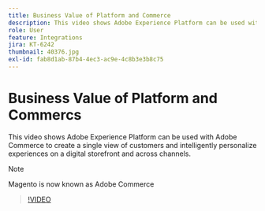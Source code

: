 ```yaml
---
title: Business Value of Platform and Commerce
description: This video shows Adobe Experience Platform can be used with Magento Commerce to create a single view of customers and intelligently personalize experiences on a digital storefront and across channels.
role: User
feature: Integrations
jira: KT-6242
thumbnail: 40376.jpg
exl-id: fab8d1ab-87b4-4ec3-ac9e-4c8b3e3b8c75
---
```

# Business Value of Platform and Commercs

This video shows Adobe Experience Platform can be used with Adobe Commerce to create a single view of customers and intelligently personalize experiences on a digital storefront and across channels.

>[!NOTE]
>
> Magento is now known as Adobe Commerce


>[!VIDEO](https://video.tv.adobe.com/v/40376?quality=12&learn=on)


